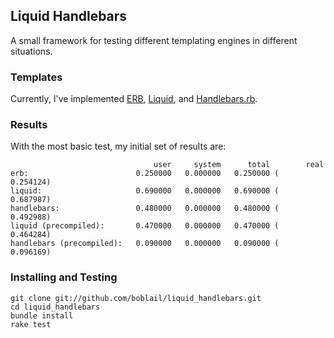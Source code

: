 ## Liquid Handlebars

A small framework for testing different templating engines in different situations.

### Templates

Currently, I've implemented [ERB](http://ruby-doc.org/stdlib/libdoc/erb/rdoc/classes/ERB.html), [Liquid](https://github.com/tobi/liquid), and [Handlebars.rb](https://github.com/cowboyd/handlebars.rb).

### Results

With the most basic test, my initial set of results are:

                                    user     system      total        real
    erb:                        0.250000   0.000000   0.250000 (  0.254124)
    liquid:                     0.690000   0.000000   0.690000 (  0.687987)
    handlebars:                 0.480000   0.000000   0.480000 (  0.492988)
    liquid (precompiled):       0.470000   0.000000   0.470000 (  0.464284)
    handlebars (precompiled):   0.090000   0.000000   0.090000 (  0.096169)


### Installing and Testing

    git clone git://github.com/boblail/liquid_handlebars.git
    cd liquid_handlebars
    bundle install
    rake test
